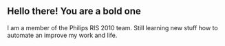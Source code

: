 ## Hello there! You are a bold one 

I am a member of the Philips RIS 2010 team. Still learning new stuff how to automate an improve my work and life.



